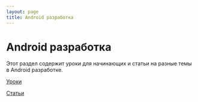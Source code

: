 ```yaml
---
layout: page
title: Android разработка
---
```


<h1>Android разработка</h1>

Этот раздел содержит уроки для начинающих и статьи на разные темы в Android разработке.

<a href="/android/lessons" class="markdown-link android-section-link"><i class="fas fa-graduation-cap"></i>Уроки</a>

<a href="/android/articles" class="markdown-link android-section-link"><i class="fas fa-book"></i>Статьи</a>